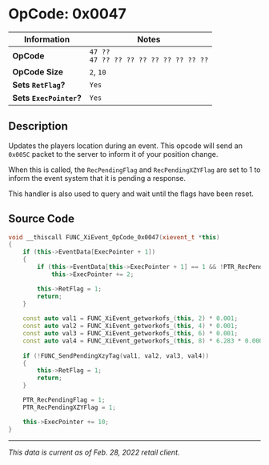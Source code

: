 # OpCode: 0x0047

| Information               | Notes |
|---                        |---    |
| **OpCode**                | `47 ??` <br> `47 ?? ?? ?? ?? ?? ?? ?? ?? ??` |
| **OpCode Size**           | `2`, `10`  |
| **Sets `RetFlag`?**       | `Yes` |
| **Sets `ExecPointer`?**   | `Yes` |

## Description

Updates the players location during an event. This opcode will send an `0x005C` packet to the server to inform it of your position change.

When this is called, the `RecPendingFlag` and `RecPendingXZYFlag` are set to 1 to inform the event system that it is pending a response.

This handler is also used to query and wait until the flags have been reset.

## Source Code

```cpp
void __thiscall FUNC_XiEvent_OpCode_0x0047(xievent_t *this)
{
    if (this->EventData[ExecPointer + 1])
    {
        if (this->EventData[this->ExecPointer + 1] == 1 && !PTR_RecPendingFlag && !PTR_RecPendingXZYFlag)
            this->ExecPointer += 2;

        this->RetFlag = 1;
        return;
    }
    
    const auto val1 = FUNC_XiEvent_getworkofs_(this, 2) * 0.001;
    const auto val2 = FUNC_XiEvent_getworkofs_(this, 4) * 0.001;
    const auto val3 = FUNC_XiEvent_getworkofs_(this, 6) * 0.001;
    const auto val4 = FUNC_XiEvent_getworkofs_(this, 8) * 6.283 * 0.00024414062;
    
    if (!FUNC_SendPendingXzyTag(val1, val2, val3, val4))
    {
        this->RetFlag = 1;
        return;
    }

    PTR_RecPendingFlag = 1;
    PTR_RecPendingXZYFlag = 1;

    this->ExecPointer += 10;
}
```

---

_This data is current as of Feb. 28, 2022 retail client._